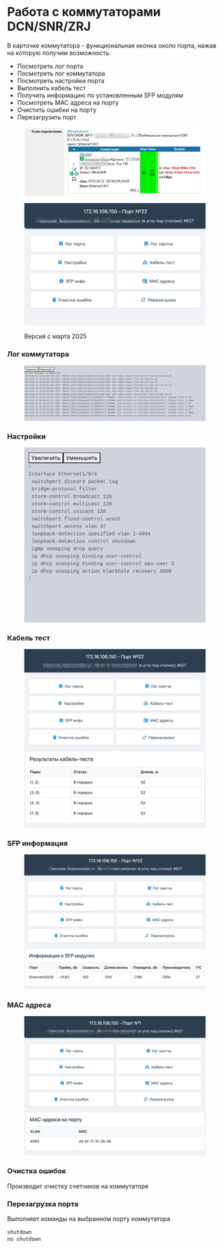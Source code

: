 # Работа с коммутаторами DCN/SNR/ZRJ

В карточке коммутатора - функциональная иконка около порта, нажав на которую получим возможность:

* Посмотреть лог порта
* Посмотреть лог коммутатора
* Посмотреть настройки порта
* Выполнить кабель тест
* Получить информацию по установленным SFP модулям
* Посмотреть MAC адреса на порту
* Очистить ошибки на порту
* Перезагрузить порт

<figure><img src="../.gitbook/assets/image (11).png" alt=""><figcaption></figcaption></figure>

<figure><img src="../.gitbook/assets/image (1).png" alt=""><figcaption><p>Версия с марта 2025</p></figcaption></figure>

### Лог коммутатора

<figure><img src="../.gitbook/assets/image (13).png" alt=""><figcaption></figcaption></figure>

### Настройки

<figure><img src="../.gitbook/assets/image (14).png" alt=""><figcaption></figcaption></figure>

### Кабель тест

<figure><img src="../.gitbook/assets/image (2).png" alt=""><figcaption></figcaption></figure>

### SFP информация

<figure><img src="../.gitbook/assets/image (3).png" alt=""><figcaption></figcaption></figure>

### MAC адреса

<figure><img src="../.gitbook/assets/image (23).png" alt=""><figcaption></figcaption></figure>

### Очистка ошибок

Производит очистку счетчиков на коммутаторе



### Перезагрузка порта

Выполняет команды на выбранном порту коммутатора

```
shutdown
no shutdown
```

